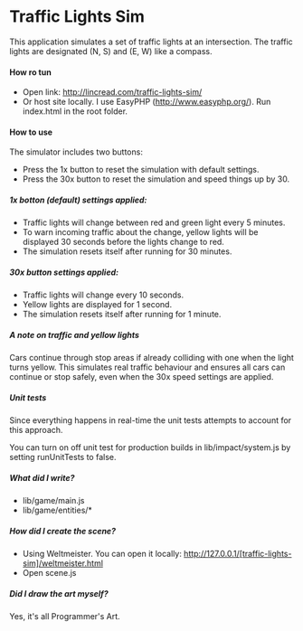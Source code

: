# Traffic Lights Sim

This application simulates a set of traffic lights at an intersection. The traffic lights are designated (N, S) and (E, W) like a compass.

#### How ro tun

- Open link: http://lincread.com/traffic-lights-sim/
- Or host site locally. I use EasyPHP (http://www.easyphp.org/). Run index.html in the root folder.

#### How to use

The simulator includes two buttons:

- Press the 1x button to reset the simulation with default settings.
- Press the 30x button to reset the simulation and speed things up by 30.

##### 1x botton (default) settings applied:

- Traffic lights will change between red and green light every 5 minutes. 
- To warn incoming traffic about the change, yellow lights will be displayed 30 seconds before the lights change to red.
- The simulation resets itself after running for 30 minutes.

##### 30x button settings applied:

- Traffic lights will change every 10 seconds.
- Yellow lights are displayed for 1 second.
- The simulation resets itself after running for 1 minute.

##### A note on traffic and yellow lights

Cars continue through stop areas if already colliding with one when the light turns yellow. This simulates real traffic behaviour and ensures all cars can continue or stop safely, even when the 30x speed settings are applied.

##### Unit tests

Since everything happens in real-time the unit tests attempts to account for this approach.

You can turn on off unit test for production builds in lib/impact/system.js by setting runUnitTests to false.

##### What did I write?

- lib/game/main.js
- lib/game/entities/*

##### How did I create the scene?

- Using Weltmeister. You can open it locally: http://127.0.0.1/[traffic-lights-sim]/weltmeister.html
- Open scene.js

##### Did I draw the art myself?
 
Yes, it's all Programmer's Art.
